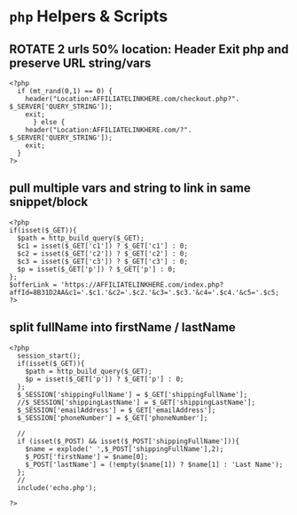 # `php` Helpers & Scripts

## ROTATE 2 urls 50% location: Header Exit php and preserve URL string/vars

```
<?php
  if (mt_rand(0,1) == 0) {
    header("Location:AFFILIATELINKHERE.com/checkout.php?". $_SERVER['QUERY_STRING']); 
    exit;
      } else {
    header("Location:AFFILIATELINKHERE.com/?". $_SERVER['QUERY_STRING']);
    exit;
  }
?>
```
## pull multiple vars and string to link in same snippet/block
```
<?php
if(isset($_GET)){
  $path = http_build_query($_GET);
  $c1 = isset($_GET['c1']) ? $_GET['c1'] : 0;
  $c2 = isset($_GET['c2']) ? $_GET['c2'] : 0;
  $c3 = isset($_GET['c3']) ? $_GET['c3'] : 0;
  $p = isset($_GET['p']) ? $_GET['p'] : 0;
};																			
$offerLink = 'https://AFFILIATELINKHERE.com/index.php?affId=8B31D2AA&c1='.$c1.'&c2='.$c2.'&c3='.$c3.'&c4='.$c4.'&c5='.$c5; 
?>
```
## split fullName into firstName / lastName
```
<?php
  session_start();
  if(isset($_GET)){
    $path = http_build_query($_GET);
    $p = isset($_GET['p']) ? $_GET['p'] : 0;
  };
  $_SESSION['shippingFullName'] = $_GET['shippingFullName'];
  //$_SESSION['shippingLastName'] = $_GET['shippingLastName'];
  $_SESSION['emailAddress'] = $_GET['emailAddress'];
  $_SESSION['phoneNumber'] = $_GET['phoneNumber'];

  //
  if (isset($_POST) && isset($_POST['shippingFullName'])){
    $name = explode(' ',$_POST['shippingFullName'],2);
    $_POST['firstName'] = $name[0];
    $_POST['lastName'] = (!empty($name[1]) ? $name[1] : 'Last Name');
  };
  // 
  include('echo.php');

?>
```
